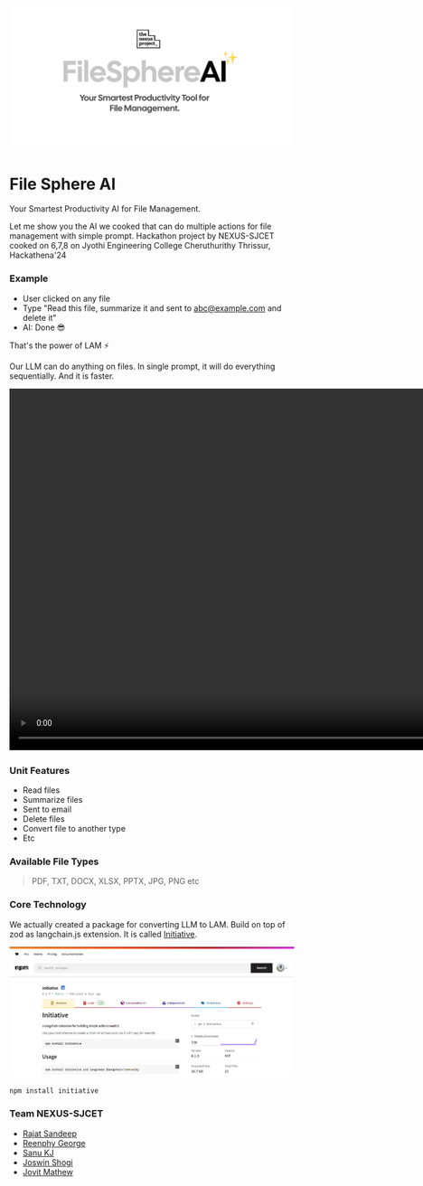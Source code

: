 ![Cover Pic](/public/cover.png)

# File Sphere AI

Your Smartest Productivity AI for File Management.

Let me show you the AI we cooked that can do multiple actions for file management with simple prompt.
Hackathon project by NEXUS-SJCET cooked on 6,7,8 on Jyothi Engineering College Cheruthurithy Thrissur, Hackathena'24

### Example
- User clicked on any file
- Type "Read this file, summarize it and sent to abc@example.com and delete it"
- AI: Done 😎

That's the power of LAM ⚡️

Our LLM can do anything on files. In single prompt, it will do everything sequentially. And it is faster.

<video height="640" controls>
    <source src="/public/file.ai.mp4" type="video/mp4">
Your browser does not support the video tag.
</video>

### Unit Features
- Read files
- Summarize files
- Sent to email
- Delete files
- Convert file to another type
- Etc

### Available File Types
> PDF, TXT, DOCX, XLSX, PPTX, JPG, PNG etc

### Core Technology

We actually created a package for converting LLM to LAM. Build on top of zod as langchain.js extension. It is called [Initiative](https://npmjs.com/package/initiative).

![Initiative](/public/initiative.png)

```bash
npm install initiative
```


### Team NEXUS-SJCET
- [Rajat Sandeep](https://github.com/rajatsandeepsen)
- [Reenphy George](https://github.com/reenphygeorge)
- [Sanu KJ](https://github.com/sanukjoseph)
- [Joswin Shogi](https://github.com/joswinshogi)
- [Jovit Mathew](https://github.com/Jovit-Mathew236)